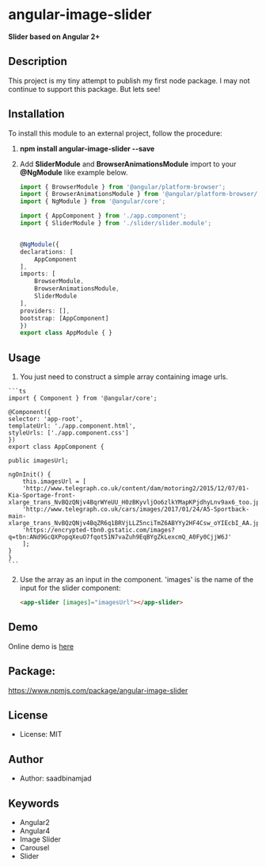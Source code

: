 # angular-image-slider

**Slider based on Angular 2+**

## Description
This project is my tiny attempt to publish my first node package. I may not continue to support this package. But lets see!

## Installation

To install this module to an external project, follow the procedure:

1. __npm install angular-image-slider --save__

2. Add __SliderModule__ and __BrowserAnimationsModule__ import to your __@NgModule__ like example below. 
  
    ```ts
    import { BrowserModule } from '@angular/platform-browser';
    import { BrowserAnimationsModule } from '@angular/platform-browser/animations';
    import { NgModule } from '@angular/core';

    import { AppComponent } from './app.component';
    import { SliderModule } from './slider/slider.module';


    @NgModule({
    declarations: [
        AppComponent
    ],
    imports: [
        BrowserModule,
        BrowserAnimationsModule,
        SliderModule
    ],
    providers: [],
    bootstrap: [AppComponent]
    })
    export class AppModule { }
    ```
## Usage

1.   You just need to construct a simple array containing image urls.

    ```ts
    import { Component } from '@angular/core';

    @Component({
    selector: 'app-root',
    templateUrl: './app.component.html',
    styleUrls: ['./app.component.css']
    })
    export class AppComponent {

    public imagesUrl;

    ngOnInit() {
        this.imagesUrl = [
        'http://www.telegraph.co.uk/content/dam/motoring2/2015/12/07/01-Kia-Sportage-front-xlarge_trans_NvBQzQNjv4BqrWYeUU_H0zBKyvljOo6zlkYMapKPjdhyLnv9ax6_too.jpg',
        'http://www.telegraph.co.uk/cars/images/2017/01/24/A5-Sportback-main-xlarge_trans_NvBQzQNjv4BqZR6q1BRVjLLZ5nciTmZ6ABYYy2HF4Csw_oYIEcbI_AA.jpg',
        'https://encrypted-tbn0.gstatic.com/images?q=tbn:ANd9GcQXPopqXeuO7fqot51N7vaZuh9EqBYgZkLexcmQ_A0Fy0CjjW6J'
        ];
    }
    }
    ```
    

2.  Use the array as an input in the component. 'images' is the name of the input for the slider component:

    ```html
    <app-slider [images]="imagesUrl"></app-slider>
    ```
## Demo
Online demo is [here](https://saadbinamjad.github.io/angular-image-slider/)

## Package: 
https://www.npmjs.com/package/angular-image-slider

## License
* License: MIT

## Author
* Author: saadbinamjad

## Keywords
* Angular2
* Angular4
* Image Slider
* Carousel
* Slider 
